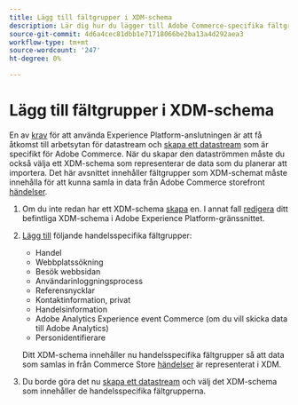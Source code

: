 ```yaml
---
title: Lägg till fältgrupper i XDM-schema
description: Lär dig hur du lägger till Adobe Commerce-specifika fältgrupper i ett XDM-schema.
source-git-commit: 4d6a4cec81dbb1e71718066be2ba13a4d292aea3
workflow-type: tm+mt
source-wordcount: '247'
ht-degree: 0%

---
```


# Lägg till fältgrupper i XDM-schema

En av [krav](overview.md#prereqs) för att använda Experience Platform-anslutningen är att få åtkomst till arbetsytan för datastream och [skapa ett datastream](https://experienceleague.adobe.com/docs/experience-platform/edge/datastreams/overview.html?lang=en) som är specifikt för Adobe Commerce. När du skapar den dataströmmen måste du också välja ett XDM-schema som representerar de data som du planerar att importera. Det här avsnittet innehåller fältgrupper som XDM-schemat måste innehålla för att kunna samla in data från Adobe Commerce storefront [händelser](events.md).

1. Om du inte redan har ett XDM-schema [skapa](https://experienceleague.adobe.com/docs/experience-platform/xdm/ui/resources/schemas.html?lang=en#create) en. I annat fall [redigera](https://experienceleague.adobe.com/docs/experience-platform/xdm/ui/resources/schemas.html?lang=en#edit) ditt befintliga XDM-schema i Adobe Experience Platform-gränssnittet.
1. [Lägg till](https://experienceleague.adobe.com/docs/experience-platform/xdm/ui/resources/schemas.html?lang=en#add-field-groups) följande handelsspecifika fältgrupper:

   - Handel
   - Webbplatssökning
   - Besök webbsidan
   - Användarinloggningsprocess
   - Referensnycklar
   - Kontaktinformation, privat
   - Handelsinformation
   - Adobe Analytics Experience event Commerce (om du vill skicka data till Adobe Analytics)
   - Personidentifierare

   Ditt XDM-schema innehåller nu handelsspecifika fältgrupper så att data som samlas in från Commerce Store [händelser](events.md) är representerat i XDM.
1. Du borde göra det nu [skapa ett datastream](https://experienceleague.adobe.com/docs/experience-platform/edge/datastreams/overview.html?lang=en) och välj det XDM-schema som innehåller de handelsspecifika fältgrupperna.

